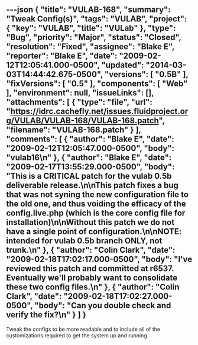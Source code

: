 ---json
{
  "title": "VULAB-168",
  "summary": "Tweak Config(s)",
  "tags": "VULAB",
  "project": {
    "key": "VULAB",
    "title": "VULab"
  },
  "type": "Bug",
  "priority": "Major",
  "status": "Closed",
  "resolution": "Fixed",
  "assignee": "Blake E",
  "reporter": "Blake E",
  "date": "2009-02-12T12:05:41.000-0500",
  "updated": "2014-03-03T14:44:42.675-0500",
  "versions": [
    "0.5B"
  ],
  "fixVersions": [
    "0.5"
  ],
  "components": [
    "Web"
  ],
  "environment": null,
  "issueLinks": [],
  "attachments": [
    {
      "type": "file",
      "url": "https://idrc.cachefly.net/issues.fluidproject.org/VULAB/VULAB-168/VULAB-168.patch",
      "filename": "VULAB-168.patch"
    }
  ],
  "comments": [
    {
      "author": "Blake E",
      "date": "2009-02-12T12:05:47.000-0500",
      "body": "vulab16\n"
    },
    {
      "author": "Blake E",
      "date": "2009-02-17T13:55:29.000-0500",
      "body": "This is a CRITICAL patch for the vulab 0.5b deliverable release.\n\nThis patch fixes a bug that was not syning the new configuration file to the old one, and thus voiding the efficacy of the config.live.php (which is the core config file for installation)\n\nWithout this patch we do not have a single point of configuration.\n\nNOTE: intended for vulab 0.5b branch ONLY, not trunk.\n"
    },
    {
      "author": "Colin Clark",
      "date": "2009-02-18T17:02:17.000-0500",
      "body": "I've reviewed this patch and committed at r6537. Eventually we'll probably want to consolidate these two config files.\n"
    },
    {
      "author": "Colin Clark",
      "date": "2009-02-18T17:02:27.000-0500",
      "body": "Can you double check and verify the fix?\n"
    }
  ]
}
---
Tweak the configs to be more readable and to include all of the customizations required to get the system up and running.

        